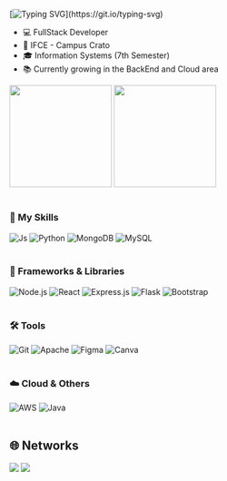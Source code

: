 [![Typing SVG](https://readme-typing-svg.herokuapp.com?lines=I'm+Jhonatan+Sousa+de+Oliveira;FullStack+Developer;Welcome!)](https://git.io/typing-svg)

- 💻 FullStack Developer
- 🏫 IFCE - Campus Crato
- 🎓 Information Systems (7th Semester)
- 📚 Currently growing in the BackEnd and Cloud area

<div>
  <img height="180em" src="https://github-readme-stats.vercel.app/api?username=JohnOliverz&show_icons=true&theme=radical">
  <img height="180em" src="https://github-readme-stats.vercel.app/api/top-langs/?username=JohnOliverz&langs_count=7&theme=radical&layout=compact"/>
</div>

<br>

### 🚀 My Skills
<div style="display: inline_block">
  <img align="center" alt="Js" src="https://img.shields.io/badge/JavaScript-F7DF1E?style=for-the-badge&logo=javascript&logoColor=black">  
  <img align="center" alt="Python" src="https://img.shields.io/badge/Python-3776AB?style=for-the-badge&logo=python&logoColor=white">
  <img align="center" alt="MongoDB" src="https://img.shields.io/badge/MongoDB-47A248?style=for-the-badge&logo=mongodb&logoColor=white"/>
  <img align="center" alt="MySQL" src="https://img.shields.io/badge/MySQL-005C84?style=for-the-badge&logo=mysql&logoColor=white">
</div>

<br>

### 🧩 Frameworks & Libraries
<div style="display: inline_block">
  <img align="center" alt="Node.js" src="https://img.shields.io/badge/Node.js-339933?style=for-the-badge&logo=node.js&logoColor=white">
  <img align="center" alt="React" src="https://img.shields.io/badge/React-20232A?style=for-the-badge&logo=react&logoColor=61DAFB">
  <img align="center" alt="Express.js" src="https://img.shields.io/badge/Express.js-000000?style=for-the-badge&logo=express&logoColor=white">
  <img align="center" alt="Flask" src="https://img.shields.io/badge/Flask-000000?style=for-the-badge&logo=flask&logoColor=white"> 
  <img align="center" alt="Bootstrap" src="https://img.shields.io/badge/Bootstrap-7952B3?style=for-the-badge&logo=bootstrap&logoColor=white">
</div>

<br>

### 🛠 Tools
<div style="display: inline_block">
  <img align="center" alt="Git" src="https://img.shields.io/badge/Git-F05032?style=for-the-badge&logo=git&logoColor=white"/>
  <img align="center" alt="Apache" src="https://img.shields.io/badge/Apache-D42029?style=for-the-badge&logo=apache&logoColor=white"/>
  <img align="center" alt="Figma" src="https://img.shields.io/badge/Figma-F24E1E?style=for-the-badge&logo=figma&logoColor=white"/>
  <img align="center" alt="Canva" src="https://img.shields.io/badge/Canva-00C4CC?style=for-the-badge&logo=canva&logoColor=white"/>
</div>

<br>

### ☁️ Cloud & Others
<div style="display: inline_block">
  <img align="center" alt="AWS" src="https://img.shields.io/badge/AWS-232F3E?style=for-the-badge&logo=amazonaws&logoColor=white"/>
  <img align="center" alt="Java" src="https://img.shields.io/badge/Java-ED8B00?style=for-the-badge&logo=openjdk&logoColor=white"/>
</div>

<br>

## 🌐 Networks
<div style="display: inline_block"> 
  <a href="https://www.linkedin.com/in/jhonatan-oliveira-030178267/" target="_blank"><img src="https://img.shields.io/badge/LinkedIn-0A66C2?style=for-the-badge&logo=linkedin&logoColor=white" target="_blank"></a>
  <a href="https://www.instagram.com/zjhon_oliver/" target="_blank"><img src="https://img.shields.io/badge/Instagram-E4405F?style=for-the-badge&logo=instagram&logoColor=white" target="_blank"></a>
</div>
